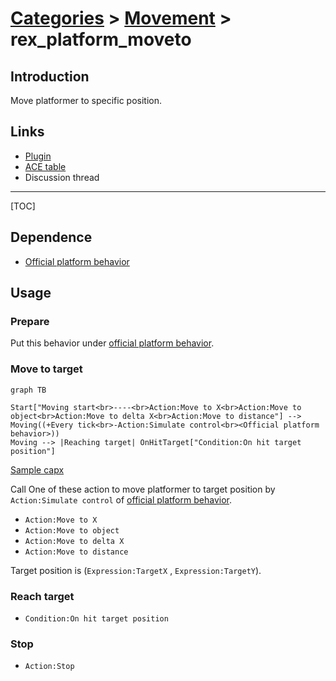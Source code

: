 # [Categories](categories.index.html) > [Movement](movement.index.html) > rex_platform_moveto

## Introduction

Move platformer to specific position.

## Links

- [Plugin](https://dl.dropboxusercontent.com/u/5779181/C2Repo/Zip/behaviors/rex_platform_moveto.7z)
- [ACE table](https://rexrainbow.github.io/C2RexDoc/c2rexpluginsACE/behavior_rex_platform_moveto.html)
- Discussion thread


----

[TOC]

## Dependence

- [Official platform behavior](https://www.scirra.com/manual/100/platform)

## Usage

### Prepare

Put this behavior under [official platform behavior](https://www.scirra.com/manual/100/platform).

### Move to target

```mermaid
graph TB

Start["Moving start<br>----<br>Action:Move to X<br>Action:Move to object<br>Action:Move to delta X<br>Action:Move to distance"] --> Moving((+Every tick<br>-Action:Simulate control<br><Official platform behavior>))
Moving --> |Reaching target| OnHitTarget["Condition:On hit target position"]
```



[Sample capx](https://onedrive.live.com/redir?resid=7497FD5EC94476E!524&authkey=!ABf0f6H3yHRilhE&ithint=file%2c.capx)

Call One of these action to move platformer to target position by `Action:Simulate control` of [official platform behavior](https://www.scirra.com/manual/100/platform).

- `Action:Move to X`
- `Action:Move to object`
- `Action:Move to delta X`
- `Action:Move to distance`

Target position is (`Expression:TargetX` , `Expression:TargetY`).

### Reach target

- `Condition:On hit target position`

### Stop

- `Action:Stop`